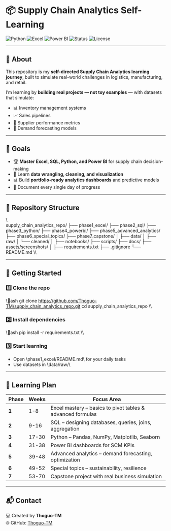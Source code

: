 ﻿# 📦 Supply Chain Analytics Self-Learning

![Python](https://img.shields.io/badge/Python-3776AB?style=for-the-badge&logo=python&logoColor=white)
![Excel](https://img.shields.io/badge/Excel-217346?style=for-the-badge&logo=microsoft-excel&logoColor=white)
![Power BI](https://img.shields.io/badge/Power%20BI-F2C811?style=for-the-badge&logo=power-bi&logoColor=black)
![Status](https://img.shields.io/badge/Status-Active-brightgreen?style=for-the-badge)
![License](https://img.shields.io/badge/License-MIT-blue?style=for-the-badge)

---

## 📖 About
This repository is my **self-directed Supply Chain Analytics learning journey**, built to simulate real-world challenges in logistics, manufacturing, and retail.

I’m learning by **building real projects — not toy examples** — with datasets that simulate:
- 📊 Inventory management systems
- 📈 Sales pipelines
- 🚚 Supplier performance metrics
- 🔮 Demand forecasting models

---

## 🎯 Goals
- 🏆 **Master Excel, SQL, Python, and Power BI** for supply chain decision-making
- 🧹 Learn **data wrangling, cleaning, and visualization**
- 📊 Build **portfolio-ready analytics dashboards** and predictive models
- 📝 Document every single day of progress

---

## 📂 Repository Structure
\\\
supply_chain_analytics_repo/
├── phase1_excel/
├── phase2_sql/
├── phase3_python/
├── phase4_powerbi/
├── phase5_advanced_analytics/
├── phase6_special_topics/
├── phase7_capstone/
│
├── data/
│   ├── raw/
│   └── cleaned/
│
├── notebooks/
├── scripts/
├── docs/
├── assets/screenshots/
│
├── requirements.txt
├── .gitignore
└── README.md
\\\

---

## 🚀 Getting Started

### 1️⃣ Clone the repo
\\\ash
git clone https://github.com/Thoguo-TM/supply_chain_analytics_repo.git
cd supply_chain_analytics_repo
\\\

### 2️⃣ Install dependencies
\\\ash
pip install -r requirements.txt
\\\

### 3️⃣ Start learning
- Open \phase1_excel/README.md\ for your daily tasks
- Use datasets in \data/raw/\

---

## 📅 Learning Plan
| Phase | Weeks | Focus Area |
|-------|-------|------------|
| **1** | 1-8   | Excel mastery – basics to pivot tables & advanced formulas |
| **2** | 9-16  | SQL – designing databases, queries, joins, aggregation |
| **3** | 17-30 | Python – Pandas, NumPy, Matplotlib, Seaborn |
| **4** | 31-38 | Power BI dashboards for SCM KPIs |
| **5** | 39-48 | Advanced analytics – demand forecasting, optimization |
| **6** | 49-52 | Special topics – sustainability, resilience |
| **7** | 53-70 | Capstone project with real business simulation |

---

## 📬 Contact
💻 Created by **Thoguo-TM**  
🌐 GitHub: [Thoguo-TM](https://github.com/Thoguo-TM)
